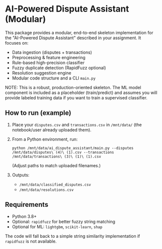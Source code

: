 # AI-Powered Dispute Assistant (Modular)

This package provides a modular, end-to-end skeleton implementation for the
"AI-Powered Dispute Assistant" described in your assignment. It focuses on:

- Data ingestion (disputes + transactions)
- Preprocessing & feature engineering
- Rule-based high-precision classifier
- Fuzzy duplicate detection (RapidFuzz optional)
- Resolution suggestion engine
- Modular code structure and a CLI `main.py`

NOTE: This is a robust, production-oriented skeleton. The ML model component
is included as a placeholder (train/predict) and assumes you will provide
labeled training data if you want to train a supervised classifier.

## How to run (example)

1. Place your `disputes.csv` and `transactions.csv` in `/mnt/data/` (the notebook/user already uploaded them).
2. From a Python environment, run:
   ```
   python /mnt/data/ai_dispute_assistant/main.py --disputes /mnt/data/disputes\ (4)\ (1).csv --transactions /mnt/data/transactions\ (3)\ (1)\ (1).csv
   ```
   (Adjust paths to match uploaded filenames.)

3. Outputs:
   - `/mnt/data/classified_disputes.csv`
   - `/mnt/data/resolutions.csv`

## Requirements
- Python 3.8+
- Optional: `rapidfuzz` for better fuzzy string matching
- Optional for ML: `lightgbm`, `scikit-learn`, `shap`

The code will fall back to a simple string similarity implementation if `rapidfuzz` is not available.
